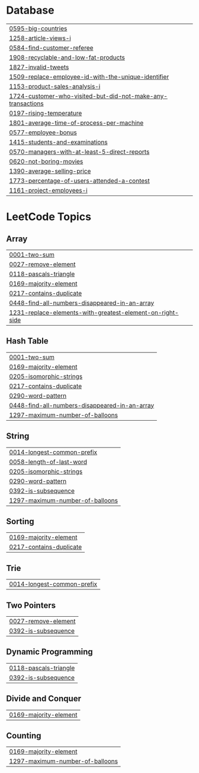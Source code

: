 # Database
|  |
| ------- |
| [0595-big-countries](https://github.com/MohabEffat/LeetCode-Solutions/tree/master/0595-big-countries) |
| [1258-article-views-i](https://github.com/MohabEffat/LeetCode-Solutions/tree/master/1258-article-views-i) |
| [0584-find-customer-referee](https://github.com/MohabEffat/LeetCode-Solutions/tree/master/0584-find-customer-referee) |
| [1908-recyclable-and-low-fat-products](https://github.com/MohabEffat/LeetCode-Solutions/tree/master/1908-recyclable-and-low-fat-products) |
| [1827-invalid-tweets](https://github.com/MohabEffat/LeetCode-Solutions/tree/master/1827-invalid-tweets) |
| [1509-replace-employee-id-with-the-unique-identifier](https://github.com/MohabEffat/LeetCode-Solutions/tree/master/1509-replace-employee-id-with-the-unique-identifier) |
| [1153-product-sales-analysis-i](https://github.com/MohabEffat/LeetCode-Solutions/tree/master/1153-product-sales-analysis-i) |
| [1724-customer-who-visited-but-did-not-make-any-transactions](https://github.com/MohabEffat/LeetCode-Solutions/tree/master/1724-customer-who-visited-but-did-not-make-any-transactions) |
| [0197-rising-temperature](https://github.com/MohabEffat/LeetCode-Solutions/tree/master/0197-rising-temperature) |
| [1801-average-time-of-process-per-machine](https://github.com/MohabEffat/LeetCode-Solutions/tree/master/1801-average-time-of-process-per-machine) |
| [0577-employee-bonus](https://github.com/MohabEffat/LeetCode-Solutions/tree/master/0577-employee-bonus) |
| [1415-students-and-examinations](https://github.com/MohabEffat/LeetCode-Solutions/tree/master/1415-students-and-examinations) |
| [0570-managers-with-at-least-5-direct-reports](https://github.com/MohabEffat/LeetCode-Solutions/tree/master/0570-managers-with-at-least-5-direct-reports) |
| [0620-not-boring-movies](https://github.com/MohabEffat/LeetCode-Solutions/tree/master/0620-not-boring-movies) |
| [1390-average-selling-price](https://github.com/MohabEffat/LeetCode-Solutions/tree/master/1390-average-selling-price) |
| [1773-percentage-of-users-attended-a-contest](https://github.com/MohabEffat/LeetCode-Solutions/tree/master/1773-percentage-of-users-attended-a-contest) |
| [1161-project-employees-i](https://github.com/MohabEffat/LeetCode-Solutions/tree/master/1161-project-employees-i) |


<!---LeetCode Topics Start-->
# LeetCode Topics
## Array
|  |
| ------- |
| [0001-two-sum](https://github.com/MohabEffat/LeetCode-Solutions/tree/master/0001-two-sum) |
| [0027-remove-element](https://github.com/MohabEffat/LeetCode-Solutions/tree/master/0027-remove-element) |
| [0118-pascals-triangle](https://github.com/MohabEffat/LeetCode-Solutions/tree/master/0118-pascals-triangle) |
| [0169-majority-element](https://github.com/MohabEffat/LeetCode-Solutions/tree/master/0169-majority-element) |
| [0217-contains-duplicate](https://github.com/MohabEffat/LeetCode-Solutions/tree/master/0217-contains-duplicate) |
| [0448-find-all-numbers-disappeared-in-an-array](https://github.com/MohabEffat/LeetCode-Solutions/tree/master/0448-find-all-numbers-disappeared-in-an-array) |
| [1231-replace-elements-with-greatest-element-on-right-side](https://github.com/MohabEffat/LeetCode-Solutions/tree/master/1231-replace-elements-with-greatest-element-on-right-side) |
## Hash Table
|  |
| ------- |
| [0001-two-sum](https://github.com/MohabEffat/LeetCode-Solutions/tree/master/0001-two-sum) |
| [0169-majority-element](https://github.com/MohabEffat/LeetCode-Solutions/tree/master/0169-majority-element) |
| [0205-isomorphic-strings](https://github.com/MohabEffat/LeetCode-Solutions/tree/master/0205-isomorphic-strings) |
| [0217-contains-duplicate](https://github.com/MohabEffat/LeetCode-Solutions/tree/master/0217-contains-duplicate) |
| [0290-word-pattern](https://github.com/MohabEffat/LeetCode-Solutions/tree/master/0290-word-pattern) |
| [0448-find-all-numbers-disappeared-in-an-array](https://github.com/MohabEffat/LeetCode-Solutions/tree/master/0448-find-all-numbers-disappeared-in-an-array) |
| [1297-maximum-number-of-balloons](https://github.com/MohabEffat/LeetCode-Solutions/tree/master/1297-maximum-number-of-balloons) |
## String
|  |
| ------- |
| [0014-longest-common-prefix](https://github.com/MohabEffat/LeetCode-Solutions/tree/master/0014-longest-common-prefix) |
| [0058-length-of-last-word](https://github.com/MohabEffat/LeetCode-Solutions/tree/master/0058-length-of-last-word) |
| [0205-isomorphic-strings](https://github.com/MohabEffat/LeetCode-Solutions/tree/master/0205-isomorphic-strings) |
| [0290-word-pattern](https://github.com/MohabEffat/LeetCode-Solutions/tree/master/0290-word-pattern) |
| [0392-is-subsequence](https://github.com/MohabEffat/LeetCode-Solutions/tree/master/0392-is-subsequence) |
| [1297-maximum-number-of-balloons](https://github.com/MohabEffat/LeetCode-Solutions/tree/master/1297-maximum-number-of-balloons) |
## Sorting
|  |
| ------- |
| [0169-majority-element](https://github.com/MohabEffat/LeetCode-Solutions/tree/master/0169-majority-element) |
| [0217-contains-duplicate](https://github.com/MohabEffat/LeetCode-Solutions/tree/master/0217-contains-duplicate) |
## Trie
|  |
| ------- |
| [0014-longest-common-prefix](https://github.com/MohabEffat/LeetCode-Solutions/tree/master/0014-longest-common-prefix) |
## Two Pointers
|  |
| ------- |
| [0027-remove-element](https://github.com/MohabEffat/LeetCode-Solutions/tree/master/0027-remove-element) |
| [0392-is-subsequence](https://github.com/MohabEffat/LeetCode-Solutions/tree/master/0392-is-subsequence) |
## Dynamic Programming
|  |
| ------- |
| [0118-pascals-triangle](https://github.com/MohabEffat/LeetCode-Solutions/tree/master/0118-pascals-triangle) |
| [0392-is-subsequence](https://github.com/MohabEffat/LeetCode-Solutions/tree/master/0392-is-subsequence) |
## Divide and Conquer
|  |
| ------- |
| [0169-majority-element](https://github.com/MohabEffat/LeetCode-Solutions/tree/master/0169-majority-element) |
## Counting
|  |
| ------- |
| [0169-majority-element](https://github.com/MohabEffat/LeetCode-Solutions/tree/master/0169-majority-element) |
| [1297-maximum-number-of-balloons](https://github.com/MohabEffat/LeetCode-Solutions/tree/master/1297-maximum-number-of-balloons) |
<!---LeetCode Topics End-->